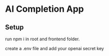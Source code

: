 # AI Completion App

## Setup

run npm i in root and frontend folder.

create a .env file and add your openai secret key